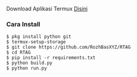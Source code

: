 Download Aplikasi Termux [Disini](https://f-droid.org/repo/com.termux_118.apk)

### Cara Install
 ```
 $ pkg install python git
 $ termux-setup-storage
 $ git clone https://github.com/RozhBasXYZ/RTAG
 $ cd RTAG
 $ pip install -r requirements.txt
 $ python build.py
 $ python run.py
 ```
